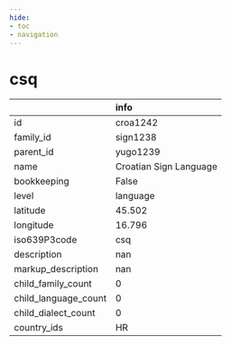 ```yaml
---
hide:
- toc
- navigation
---
```

# csq
|                      | info                   |
|:---------------------|:-----------------------|
| id                   | croa1242               |
| family_id            | sign1238               |
| parent_id            | yugo1239               |
| name                 | Croatian Sign Language |
| bookkeeping          | False                  |
| level                | language               |
| latitude             | 45.502                 |
| longitude            | 16.796                 |
| iso639P3code         | csq                    |
| description          | nan                    |
| markup_description   | nan                    |
| child_family_count   | 0                      |
| child_language_count | 0                      |
| child_dialect_count  | 0                      |
| country_ids          | HR                     |